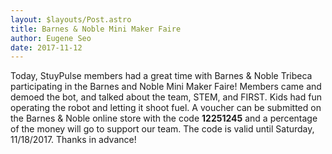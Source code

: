 ```yaml
---
layout: $layouts/Post.astro
title: Barnes & Noble Mini Maker Faire
author: Eugene Seo
date: 2017-11-12
---
```

Today, StuyPulse members had a great time with Barnes & Noble Tribeca participating in the Barnes and Noble Mini Maker Faire!
Members came and demoed the bot, and talked about the team, STEM, and FIRST.
Kids had fun operating the robot and letting it shoot fuel.
A voucher can be submitted on the Barnes & Noble online store with the code **12251245** and a percentage of the money will go to support our team.
The code is valid until Saturday, 11/18/2017.
Thanks in advance!
